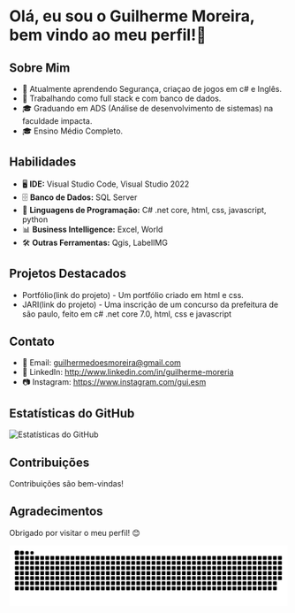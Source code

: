 # Olá, eu sou o Guilherme Moreira, bem vindo ao meu perfil!👋 


## Sobre Mim

- 🌱 Atualmente aprendendo Segurança, criaçao de jogos em c# e Inglês.
- 💼 Trabalhando como full stack e com banco de dados.
- 🎓 Graduando em ADS (Análise de desenvolvimento de sistemas) na faculdade impacta.
- 🎓 Ensino Médio Completo.

## Habilidades

- 🖥️ **IDE:** Visual Studio Code, Visual Studio 2022
- 🗄️ **Banco de Dados:** SQL Server
- 🐍 **Linguagens de Programação:** C# .net core, html, css, javascript, python
- 📊 **Business Intelligence:** Excel, World 
- 🛠️ **Outras Ferramentas:** Qgis, LabelIMG

## Projetos Destacados

- Portfólio(link do projeto) - Um portfólio criado em html e css.
- JARI(link do projeto) - Uma inscrição de um concurso da prefeitura de são paulo, feito em c# .net core 7.0, html, css e javascript

## Contato

- 📧 Email: guilhermedoesmoreira@gmail.com
- 🔗 LinkedIn: http://www.linkedin.com/in/guilherme-moreria
 - 📷 Instagram: https://www.instagram.com/gui.esm

## Estatísticas do GitHub

![Estatísticas do GitHub](https://github-readme-stats.vercel.app/api?username=GuilhermeMoreira0&show_icons=true&theme=radical)

## Contribuições

Contribuições são bem-vindas!

## Agradecimentos

Obrigado por visitar o meu perfil! 😊

<picture>
  <source media="(prefers-color-scheme: dark)" srcset="https://raw.githubusercontent.com/GuilhermeMoreira0/platane/output/github-contribution-grid-snake-dark.svg">
  <source media="(prefers-color-scheme: light)" srcset="https://raw.githubusercontent.com/platane/platane/output/github-contribution-grid-snake.svg">
  <img alt="github contribution grid snake animation" src="https://raw.githubusercontent.com/platane/platane/output/github-contribution-grid-snake.svg">
</picture>
